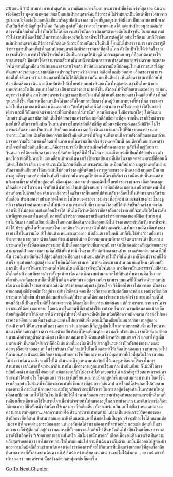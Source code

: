 ##ตอนที่ 110 สามกระบวนท่าสุดท้าย ความมืดและการลืมตา
กระบวนท่าที่แข็งแกร่งที่สุดของเฉินฉางเซิงคืออะไร พูดตามเหตุผล ย่อมเป็นแผ่นป้ายอนุสรณ์คัมภีร์สวรรค์ ไม่ว่ามันจะเป็นหินดำที่เขาได้มาจากรูปของหวังจื่อเช่อในหอหลิงเยียนหรือลูกปัดหินจากสวนโจวที่ผูกอยู่รอบข้อมือมาเป็นเวลาหลายปี พวกมันเป็นสิ่งที่สำคัญที่สุดในโลก วัตถุอันสูงส่งที่ไม่อาจหาอะไรมาทดแทนได้
แต่แผ่นป้ายอนุสรณ์คัมภีร์สวรรค์นั้นลึกล้ำเกินไป เป็นไปไม่ได้ที่เขาจะเข้าใจมันอย่างถ่องแท้ด้วยระดับในปัจจุบัน ในสถานการณ์ทั่วไป เขาทำได้แค่ใช้มันในการหล่อเลี้ยงดวงจิตไม่อาจที่จะใช้ในการต่อสู้ได้ อย่างไรก็ตาม เขาก็ยังซ่อนแผ่นป้ายอนุสรณ์คัมภีร์สวรรค์ไว้ด้านหลังกระบี่สามพันเล่มในคืนนี้ โยนมันไปหาราชามาร เพราะเขารู้ดีว่าราชามารเป็นคนที่เข้าใจแผ่นป้ายอนุสรณ์คัมภีร์สวรรค์มากที่สุดในโลก ดังนั้นเป็นไปได้ว่าจิตใจของเขาจะสั่นไหว
การทำให้จิตใจหวั่นไหวนั้นเป็นการพูดให้ฟังดูดี หากจะพูดหยาบๆ ก็คือเขาต้องการให้ราชามารกลัว
มีแต่ทำให้ราชามารถกลัวเท่านั้นเขาถึงจะซ่อนกระบวนท่าสุดท้ายและสร้างความประหลาดใจได้
ตอนนี้ดูเหมือนว่าแผนของเขาจะสำเร็จแล้ว
ทิวทัศน์และความมืดที่ปกคลุมใบหน้าราชามารได้ถูกตัดแยกและรอยแผลบางแต่ชัดเจนปรากฏขึ้นระหว่างดวงตา มีเลือดไหลซึมออกมา
เลือดของราชามารย่อมไม่ใช่สีแดง ทว่าน่าประหลาดที่มันไม่ได้มีสีเขียวเช่นกัน แต่เป็นสีทอง
เห็นเลือดราชามารที่อาบไปด้วยเลือดสีทอง เฉินฉางเซิงพลันคิดไปถึงใบหน้าบนผนังหินของโถงใหญ่แห่งแสง
เป็นใบหน้าของเทพเจ้าและยังเป็นเทพมารอีกด้วย
เสียงกระด้างอย่างมากดังขึ้น ดังก้องไปทั่วเทือกเขาและค่อยๆ สะท้อนอยู่ระหว่างฟ้าดิน
ลมโหยหวนระหว่างภูเขาและหิมะยังคงพัดใส่ด้านหนึ่งของยอดเขาโดดเดี่ยวที่ห่างไกลก็รุนแรงยิ่งขึ้น พัดผ่านเทือกเขาเปิดโล่งและดับโคมหลายสิบดวงในหมู่บ้านเกาหยางที่ห่างไกล
ราชามารมองไปที่ดวงตาของเฉินฉางเซิงและกล่าว “ต่อให้ซูหลีมาที่นี่ด้วยตัวเอง เขาก็ไม่อาจฆ่าข้าได้ในกระบี่เดียว และนี่ก็เป็นแค่เจตจำนงกระบี่ที่เขาทิ้งเอาไว้เท่านั้น”
ตอนที่เขาพูด ไม่มีอารมณ์ใดๆ ให้เห็นบนใบหน้า มันดูเฉยชาผิดปกติ เต็มไปด้วยความเคร่งขรึมและศักดิ์สิทธิ์อย่างที่สุด
จากนั้น เขาก็เริ่มหัวเราะ เผยให้เห็นฟันขาวเต็มปาก
ในยามหัวเราะใบหน้าศักดิ์สิทธิ์ก็ดูเหมือนจะมีอารมณ์ของสิ่งมีชีวิต ไม่ใช่อารมณ์อันสงบ แต่เป็นเก่าแก่ ป่าเถื่อนและน่าหวาดกลัว
เฉินฉางเซิงมองไปที่ฟันขาวของราชามาร ร่างกายเย็นเยียบ นับตั้งแต่ออกจากเมืองซีหนิงเดินทางไปจิงตู จนถึงตอนนี้ความกังวลที่สุดของเขาล้วนมาจากความยั่วยวนของเลือดแท้ในกาย แต่ในความเป็นจริง ช่วงหลายปีมานี้ คนเดียวที่เคยประกาศว่าสนใจจะดื่มเลือดกินเนื้อเขา...ก็คือราชามาร นี่เป็นการลงมือครั้งที่สองของเขา
พลังยิ่งใหญ่ที่ยากจะจินตนาการได้บดขยี้เจตจำนงกระบี่สุดท้ายที่ซูหลีทิ้งไว้ในโลก
ความแข็งแกร่งนี้เปี่ยมไปด้วยปราณเก่าและโกลาหลที่ไม่หายไป แต่เคลื่อนเข้าหาเฉินฉางเซิงไปตามเส้นทางที่เกิดขึ้นจากเจตจำนงกระบี่ที่ตอนนี้ได้หายไปแล้ว
เสียงปะทะจำนวนนับไม่ถ้วนดังขึ้นแทบจะพร้อมกัน เหมือนกับป่ากลางฤดูร้อนพลันปะทะกับความเย็นเยียบทำให้แมลงนับไม่ถ้วนร่วงลงสู่พื้นดินแข็ง
กระดูกแขนของเฉินฉางเซิงแหลกเป็นเศษกระดูกเล็กๆ หลายร้อยชิ้นในทันที หลังจากนั้นกระดูกไหล่และซี่โครงก็เริ่มร้าว เหมือนกับพื้นทะเลสาบแห้งผากที่เขากำลังยืนอยู่ตอนนี้
เลือดพุ่งออกมาจากปากและฉีดใส่ใบหน้าของราชามาร
เลือดสีทองถูกเลือดสีแดงทำให้จางลง ทิวทัศน์ที่พังทลายเริ่มเข้าสู่ช่วงสนธยา อาทิตย์อัสดงทอแสงเหนือซากศพนับไม่ถ้วนที่อาบไปด้วยเลือด
เฉินฉางเซิงกระโดดขึ้นจากพื้นถอยไปด้านหลัง เคลื่อนไปในทิศทางตรงกันข้ามกับเลือด
ประกายความประหลาดใจฉายขึ้นในดวงตาของราชามาร
เพื่อที่จะทำลายเจตจำนงกระบี่ของซูหลี เขาต้องจ่ายค่าตอบแทนไปไม่น้อย อาการบาดเจ็บที่เขาสะกดไว้สองปีได้กำเริบขึ้นอีกครั้ง
และเฉินฉางเซิงยังไม่ตายแถมยังเคลื่อนไหวได้ เห็นได้ชัดว่าเหนือกว่าขีดจำกัดของร่างกายที่จะทนรับได้ในระดับบำเพ็ญตนของเขาในตอนนี้
กลายเป็นว่าร่างกายของเขาแข็งแกร่งว่าร่างกายของยอดฝีมือเผ่ามาร แต่ทำไมกันเล่า
ลมเย็นเยียบส่งเสียงโหยหวนเมื่อเฉินฉางเซิงถอยหลังไป ร่างกายกะพริบวิบวับ ยากที่จะจับตัวได้ ปรากฏขึ้นในที่หลายแห่งในเวลาเดียวกัน
ดวงดาวนับไม่ถ้วนกะพริบแสงในความมืด เมื่อเท้าของเขาย่างไปในความมืด ย่ำไปบนตำแหน่งของดวงดาว นับตั้งแต่เขาเริ่มหนี เขาก็เริ่มใช้ย่างก้าวหยั่งเทวา
ร่างกายของเขาถูกอาบด้วยเลือดแท้ของมังกรดำน้อย มีความทนทานที่ยากจะจินตนาการได้ เป็นความประหลาดใจครั้งที่สองของราชามาร
นี่เป็นโอกาสสุดท้ายที่เขาจะหนี
เขาจำเป็นต้องก้าวครั้งสุดท้ายและจะสามามรถตีฝ่าออกจากความมืดไปถึงที่แห่งหนึ่งในซากปรักหักพังของลานบ้าน
เขาเตรียมค่ายกลเอาไว้ที่นั่น รวมถึงทางลับที่นำไปสู่ส่วนลึกของเทือกเขา
แน่นอน ต่อให้เขาไปถึงที่นั่นได้ เขาก็ไม่แน่ว่าจะหนีได้สำเร็จ สุดท้ายแล้วคู่ต่อสู้ของเขาในคืนนี้ก็คือราชามาร
ไม่ว่าจะมีกระบวนท่ามากมายแค่ไหน เตรียมตัวมากเพียงใด ทำให้เขาประหลาดใจได้แค่ไหน ก็ไม่อาจที่จะมั่นใจได้เลย บางทีอาจเป็นเพราะเขาไม่มีความมั่นใจเต็มที่ ก่อนที่เขาจะก้าวครั้งสุดท้าย เฉินฉางเซิงความผ่านอากาศไปที่หินดำในความมืด ในเวลาเดียวกันดวงจิตของเขาก็ตกไปที่พื้นดิน
แคร่หามวางอยู่ตรงหน้าราชามาร บนแคร่มีนักสร้างค่ายกลหนุ่ม
เฉินฉางเซิงมั่นใจว่าเขาสามารถส่งนักสร้างค่ายกลหนุ่มเข้าสู่สวนโจว วิธีนี้ต่อให้เขาไม่อาจรอด นักสร้างค่ายกลหนุ่มก็ยังพอมีหวังอยู่บ้าง
อย่างไรก็ตาม ตอนที่ดวงจิตของเขาสัมผัสกับแคร่หาม บางอย่างที่แปลกประหลาดก็เกิดขึ้น
ปราณที่อ่อนอย่างยิ่งแต่ก็ประหลาดได้ตามดวงจิตของเขามาถึงร่างกายและโจมตีใส่แดนลี้ลับ
นี่เป็นการโจมตีที่ไม่อาจตรวจจับได้และไม่แข็งแกร่งแม้แต่น้อย แต่ก็สามารถรบกวนการโคจรปราณแท้ได้อย่างแยบคาย
โดยเฉพาะในตอนนี้ที่เขากำลังใช้ย่างก้าวหยั่งเทวา
ความผิดพลาดแม้จะเล็กน้อยที่สุดก็ยังทำให้ล้มเหลวได้
การพุ่งไปทางใต้ในขณะที่เดินขึ้นเหนือก็คือความผิดพลาด
ก้าวต่อไปของเขาควรเหยียบลงบนพื้นข้างต้นเหมยห่างไปหลายสิบจั้ง
ตอนนี้มันเหยียบไปบนอากาศ
เขาอยู่กลางท้องฟ้าราตรี
ที่นี่หนาวเหน็บกว่า ลมแรงกว่า และตอนนี้ก็อยู่สูงขึ้นไปในอากาศหลายสิบจั้ง
ลมโหยหวนและเงาก็ทอดยาวสู่ดวงดาว ตามาด้วยเสียงร้องที่โหดเหี้ยมดุร้าย
ความเจ็บปวดแล่นมาจากไหล่และลำคอ
หนานเค่อปรากฎตัวด้านหลังเขา เล็บแหลมคมอาบไปด้วยแสงสีเขียวคว้าแขนเขาเอาไว้ ยกเขาให้สูงขึ้นบนท้องฟ้า ที่น่าตกใจยิ่งกว่าก็คือมีเส้นด้ายที่มองไม่เห็นได้ปรากฏขึ้นระหว่างปีกทั้งสองของนางและค่อยๆ เลื่อยลำคอของเขา ในชั่วพริบตา มันก็จมเข้าไปในเนื้อและทำให้เลือดไหลออกมา
ราชามารมองไปที่ภาพบนท้องฟ้าและเลียเลือดจากมุมปากอย่างใจเย็นและคาดหวัง
มีบุตรสาวที่เร็วที่สุดในโลก เขาย่อมไม่ห่วงว่าเฉินฉางเซิงจะหนีไปได้
เฉินฉางเซิงถูกหนานเค่อจับตัวไว้และดูเหมือนจะไร้แรงในการต้านทาน เขาก็แค่รอที่จะฆ่าแล้วกินเท่านั้น
เมื่อร่างกายถูกแขวนไว้บนท้องฟ้าเย็นเยียบ ก็ไม่มีที่ให้เขาหยิบยืมพลัง
แต่เขาก็ไม่ยอมแพ้ แม้แต่ชะตาก็ยังไม่อาจทำให้เขายอมรับได้ แล้วศัตรูหรือสถานการณ์เลวร้ายจะทำได้อย่างไร
ในดินแดนรกร้าง เขาได้เรียนเพลงกระบี่จากซูหลีทั้งหมดสามกระบวนท่า
ในครั้งนี้ เขาเลือกอย่างไม่ลังเลที่จะใช้กระบวนท่าที่แข็งแกร่งที่สุด กระบี่สันดาป
การโจมตีนี้ประกอบไปด้วยสามเพลงกระบี่
กระบี่แท้นิกายหลวงและยังถูกเรียกว่ากระบี่สังหาร ในการต่อสู้ครั้งสุดท้ายในการสอบใหญ่เมื่อสามปีก่อน เขาได้ใช้มันโจมตีเพื่อบีบให้โก่วหานสือถอย
กระบวนท่าสุดท้ายของเพลงกระบี่หลีซานที่เหลียงเสี้ยวเซียวเคยใช้ในสวนโจวเพื่อฆ่าตัวตายทำให้ตนเองอยู่ในสภาพน่าอนาถ และเฉินฉางเซิงก็เคยใช้เพลงกระบี่นี้ครั้งหนึ่ง
คืนนี้เขาใช้เพลงกระบี่ที่เด็ดเดี่ยวทั้งสองพร้อมกัน
เขาไม่เชื่อว่าหนานเค่อจะมีความสามารถหยุดเขา...จากความตายได้
ส่วนกระบวนท่าสุดท้าย...ย่อมเป็นเพลงกระบี่วิหคทองของสำนักกระบี่หลีซาน ข้าสามารถแผดเผาฟ้าดินและมนุษย์ให้มอดไหม้เป็นจุณ เจ้าจะทำอะไรได้
หนานเค่อไม่อาจเข้าใจเจตจำนงกระบี่ของเขา แต่นางสัมผัสได้ว่าเขาต้องการที่จะทำอะไร และแม้แต่คนที่เย็นชาอย่างนางก็ยังรู้สึกกลัวอยู่บ้าง
เพลงกระบี่ทั้งสามรวดเร็วเกินไป สิ้นหวังเกินไป
เสียงโหดเหี้ยมของราชามารดังขึ้นอีกครั้ง “เจ้าอยากตายอย่างนั้นหรือ มันไม่ง่ายนักหรอก”
เลือดเนื้อของเฉินฉางเซิงเป็นความหวังสุดท้ายของเขา เขาไม่อาจปล่อยให้ใครแย่งมันไป รวมถึงเฉินฉางเซิงด้วย
เขายื่นมือออกไปสู่ท้องฟ้าและความมืดมิดก็เลื่อนเข้าหาเฉินฉางเซิง!
เขาต้องการที่จะใช้วิชามารที่แข็งแกร่งและกดขี่ที่สุดเพื่อกลืนกินเพลงกระบี่ทั้งสามของเฉินฉางเซิง!
สีหน้าเคร่งเครียด แน่วแน่ จนเขาไม่ได้สังเกต...
ตรงหน้าเขา
ที่เท้าของเขา
บนแคร่หาม
นักสร้างค่ายกลหนุ่มพลันลืมตาขึ้น


[Go To Next Chapter]( ./783.md)